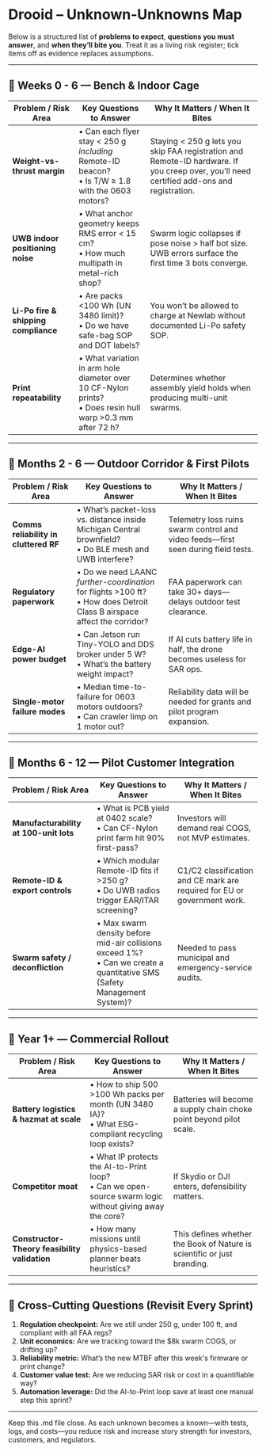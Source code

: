 # Drooid – Unknown-Unknowns Map

Below is a structured list of **problems to expect**, **questions you must answer**, and **when they’ll bite you**. Treat it as a living risk register; tick items off as evidence replaces assumptions.

---

## 🔹 Weeks 0 - 6 — Bench & Indoor Cage

| Problem / Risk Area | Key Questions to Answer | Why It Matters / When It Bites |
|---------------------|-------------------------|--------------------------------|
| **Weight-vs-thrust margin** | • Can each flyer stay < 250 g *including* Remote-ID beacon?<br>• Is T/W ≥ 1.8 with the 0603 motors? | Staying < 250 g lets you skip FAA registration and Remote-ID hardware. If you creep over, you’ll need certified add-ons and registration. |
| **UWB indoor positioning noise** | • What anchor geometry keeps RMS error < 15 cm?<br>• How much multipath in metal-rich shop? | Swarm logic collapses if pose noise > half bot size. UWB errors surface the first time 3 bots converge. |
| **Li-Po fire & shipping compliance** | • Are packs <100 Wh (UN 3480 limit)?<br>• Do we have safe-bag SOP and DOT labels? | You won’t be allowed to charge at Newlab without documented Li-Po safety SOP. |
| **Print repeatability** | • What variation in arm hole diameter over 10 CF-Nylon prints?<br>• Does resin hull warp >0.3 mm after 72 h? | Determines whether assembly yield holds when producing multi-unit swarms. |

---

## 🔹 Months 2 - 6 — Outdoor Corridor & First Pilots

| Problem / Risk Area | Key Questions to Answer | Why It Matters / When It Bites |
|---------------------|-------------------------|--------------------------------|
| **Comms reliability in cluttered RF** | • What’s packet-loss vs. distance inside Michigan Central brownfield?<br>• Do BLE mesh and UWB interfere? | Telemetry loss ruins swarm control and video feeds—first seen during field tests. |
| **Regulatory paperwork** | • Do we need LAANC *further-coordination* for flights >100 ft?<br>• How does Detroit Class B airspace affect the corridor? | FAA paperwork can take 30+ days—delays outdoor test clearance. |
| **Edge-AI power budget** | • Can Jetson run Tiny-YOLO and DDS broker under 5 W?<br>• What’s the battery weight impact? | If AI cuts battery life in half, the drone becomes useless for SAR ops. |
| **Single-motor failure modes** | • Median time-to-failure for 0603 motors outdoors?<br>• Can crawler limp on 1 motor out? | Reliability data will be needed for grants and pilot program expansion. |

---

## 🔹 Months 6 - 12 — Pilot Customer Integration

| Problem / Risk Area | Key Questions to Answer | Why It Matters / When It Bites |
|---------------------|-------------------------|--------------------------------|
| **Manufacturability at 100-unit lots** | • What is PCB yield at 0402 scale?<br>• Can CF-Nylon print farm hit 90% first-pass? | Investors will demand real COGS, not MVP estimates. |
| **Remote-ID & export controls** | • Which modular Remote-ID fits if >250 g?<br>• Do UWB radios trigger EAR/ITAR screening? | C1/C2 classification and CE mark are required for EU or government work. |
| **Swarm safety / deconfliction** | • Max swarm density before mid-air collisions exceed 1%?<br>• Can we create a quantitative SMS (Safety Management System)? | Needed to pass municipal and emergency-service audits. |

---

## 🔹 Year 1+ — Commercial Rollout

| Problem / Risk Area | Key Questions to Answer | Why It Matters / When It Bites |
|---------------------|-------------------------|--------------------------------|
| **Battery logistics & hazmat at scale** | • How to ship 500 >100 Wh packs per month (UN 3480 IA)?<br>• What ESG-compliant recycling loop exists? | Batteries will become a supply chain choke point beyond pilot scale. |
| **Competitor moat** | • What IP protects the AI-to-Print loop?<br>• Can we open-source swarm logic without giving away the core? | If Skydio or DJI enters, defensibility matters. |
| **Constructor-Theory feasibility validation** | • How many missions until physics-based planner beats heuristics? | This defines whether the Book of Nature is scientific or just branding. |

---

## 🔁 Cross-Cutting Questions (Revisit Every Sprint)

1. **Regulation checkpoint:** Are we still under 250 g, under 100 ft, and compliant with all FAA regs?
2. **Unit economics:** Are we tracking toward the $8k swarm COGS, or drifting up?
3. **Reliability metric:** What’s the new MTBF after this week's firmware or print change?
4. **Customer value test:** Are we reducing SAR risk or cost in a quantifiable way?
5. **Automation leverage:** Did the AI-to-Print loop save at least one manual step this sprint?

---

Keep this .md file close. As each unknown becomes a known—with tests, logs, and costs—you reduce risk and increase story strength for investors, customers, and regulators.
